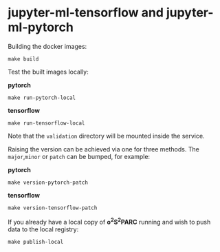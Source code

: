 # jupyter-ml-tensorflow and jupyter-ml-pytorch


Building the docker images:

```shell
make build
```


Test the built images locally:


**pytorch**
```shell
make run-pytorch-local
```

**tensorflow**
```shell
make run-tensorflow-local
```

Note that the `validation` directory will be mounted inside the service.



Raising the version can be achieved via one for three methods. The `major`,`minor` or `patch` can be bumped, for example:


**pytorch**
```shell
make version-pytorch-patch
```

**tensorflow**
```shell
make version-tensorflow-patch
```


If you already have a local copy of **o<sup>2</sup>S<sup>2</sup>PARC** running and wish to push data to the local registry:

```shell
make publish-local
```